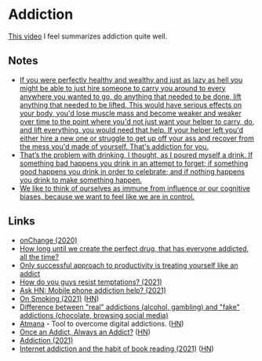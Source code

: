 # Addiction

[This video](https://www.youtube.com/watch?v=HUngLgGRJpo) I feel summarizes addiction quite well.

## Notes

- [If you were perfectly healthy and wealthy and just as lazy as hell you might be able to just hire someone to carry you around to every anywhere you wanted to go, do anything that needed to be done, lift anything that needed to be lifted. This would have serious effects on your body, you'd lose muscle mass and become weaker and weaker over time to the point where you'd not just want your helper to carry, do, and lift everything, you would need that help. If your helper left you'd either hire a new one or struggle to get up off your ass and recover from the mess you'd made of yourself. That's addiction for you.](https://www.reddit.com/r/explainlikeimfive/comments/2yjpwe/eli5_why_is_heroin_so_addictive_what_does_it_do/)
- [That’s the problem with drinking, I thought, as I poured myself a drink. If something bad happens you drink in an attempt to forget; if something good happens you drink in order to celebrate; and if nothing happens you drink to make something happen.](https://www.goodreads.com/quotes/11871-that-s-the-problem-with-drinking-i-thought-as-i-poured)
- [We like to think of ourselves as immune from influence or our cognitive biases, because we want to feel like we are in control.](https://www.reddit.com/r/cogsci/comments/qh4okh/how_our_rat_brains_keep_us_addicted_to_social/)

## Links

- [onChange (2020)](https://jevakallio.github.io/notes/on-change)
- [How long until we create the perfect drug, that has everyone addicted, all the time?](https://twitter.com/naval/status/1297080832046141441)
- [Only successful approach to productivity is treating yourself like an addict](https://twitter.com/awilkinson/status/1346482158131531784)
- [How do you guys resist temptations? (2021)](https://www.reddit.com/r/researchchemicals/comments/m5hh8g/how_do_you_guys_resist_temptations/)
- [Ask HN: Mobile phone addiction help? (2021)](https://news.ycombinator.com/item?id=27017776)
- [On Smoking (2021)](https://annagat.substack.com/p/on-smoking) ([HN](https://news.ycombinator.com/item?id=27347035))
- [Difference between "real" addictions (alcohol, gambling) and "fake" addictions (chocolate, browsing social media)](https://www.reddit.com/r/NoStupidQuestions/comments/ohi98j/what_is_the_difference_between_real_addictions/)
- [Atmana](https://atmana.org/) - Tool to overcome digital addictions. ([HN](https://news.ycombinator.com/item?id=27971757))
- [Once an Addict, Always an Addict?](https://www.deprocrastination.co/blog/once-an-addict-always-an-addict) ([HN](https://news.ycombinator.com/item?id=28105110))
- [Addiction (2021)](https://levlinds.medium.com/addiction-cb7ab4dcdd84)
- [Internet addiction and the habit of book reading (2021)](https://benwajdi.com/2021/12/18/is-internet-addiction-eradicating-the-habit-of-reading/) ([HN](https://news.ycombinator.com/item?id=29601573))
